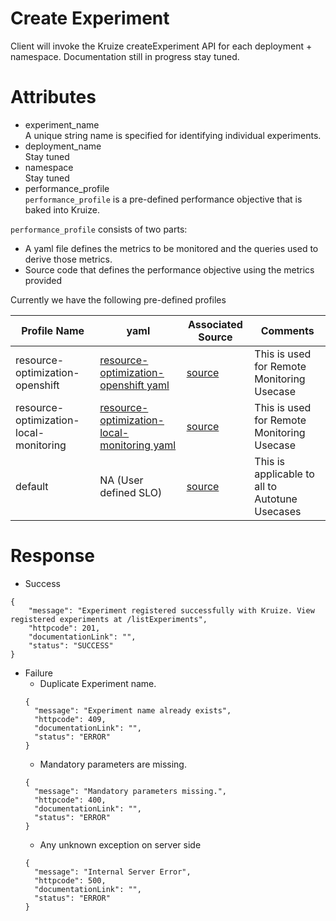 # Create Experiment

Client will invoke the Kruize createExperiment API for each deployment + namespace. Documentation still in progress stay
tuned.

# Attributes

* experiment_name \
  A unique string name is specified for identifying individual experiments.
* deployment_name \
  Stay tuned
* namespace \
  Stay tuned
* performance_profile \
  `performance_profile` is a pre-defined performance objective that is baked into Kruize.


`performance_profile` consists of two parts:

* A yaml file defines the metrics to be monitored and the queries used to derive those metrics.
* Source code that defines the performance objective using the metrics provided

Currently we have the following pre-defined profiles

| Profile Name                           | yaml                                        | Associated Source | Comments                                       |
|----------------------------------------|---------------------------------------------|-------------------|------------------------------------------------|
| resource-optimization-openshift        | [resource-optimization-openshift yaml](https://github.com/kruize/autotune/blob/master/manifests/autotune/performance-profiles/resource_optimization_openshift.yaml)        | [source](https://github.com/kruize/autotune/blob/master/src/main/java/com/autotune/analyzer/performanceProfiles/PerformanceProfileInterface/ResourceOptimizationOpenshiftImpl.java)            | This is used for Remote Monitoring Usecase     |
| resource-optimization-local-monitoring | [resource-optimization-local-monitoring yaml](https://github.com/kruize/autotune/blob/master/manifests/autotune/performance-profiles/resource_optimization_local_monitoring.yaml) | [source](https://github.com/kruize/autotune/blob/master/src/main/java/com/autotune/analyzer/performanceProfiles/PerformanceProfileInterface/ResourceOptimizationOpenshiftImpl.java)            | This is used for Remote Monitoring Usecase     |
| default                                | NA (User defined SLO)                       | [source](https://github.com/kruize/autotune/blob/master/src/main/java/com/autotune/analyzer/performanceProfiles/PerformanceProfileInterface/DefaultImpl.java)            | This is applicable to all to Autotune Usecases |


# Response

* Success

```
{
    "message": "Experiment registered successfully with Kruize. View registered experiments at /listExperiments",
    "httpcode": 201,
    "documentationLink": "",
    "status": "SUCCESS"
}
```

* Failure
  * Duplicate Experiment name.
  ```
  {
    "message": "Experiment name already exists",
    "httpcode": 409,
    "documentationLink": "",
    "status": "ERROR"
  }
  ```
  * Mandatory parameters are missing.
  ```
  {
    "message": "Mandatory parameters missing.",
    "httpcode": 400,
    "documentationLink": "",
    "status": "ERROR"
  }
  ```
  * Any unknown exception on server side
  ```
  {
    "message": "Internal Server Error",
    "httpcode": 500,
    "documentationLink": "",
    "status": "ERROR"
  }
  ```
